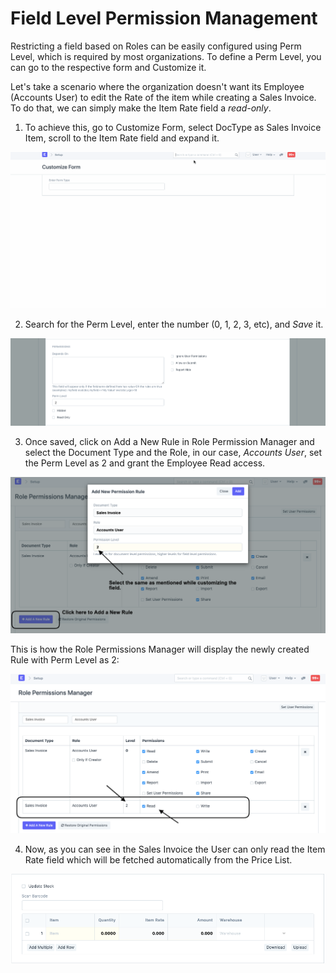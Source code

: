 # Field Level Permission Management 

Restricting a field based on Roles can be easily configured using Perm Level, which is required by most organizations. To define a Perm Level, you can go to the respective form and Customize it.

Let's take a scenario where the organization doesn't want its Employee (Accounts User) to edit the Rate of the item while creating a Sales Invoice. To do that, we can simply make the Item Rate field a _read-only_.

1) To achieve this, go to Customize Form, select DocType as Sales Invoice Item, scroll to the Item Rate field and expand it.
 
 ![Field level perm 1](../Images/field_level_perm1.gif)

2) Search for the Perm Level, enter the number (0, 1, 2, 3, etc), and _Save_ it.

 ![Field level perm 2](../Images/Field_level_perm2.png)

3) Once saved, click on Add a New Rule in Role Permission Manager and select the Document Type and the Role, in our case, _Accounts_ _User_, set the Perm Level as 2 and grant the Employee Read access.

 ![Field level perm3](../Images/field_level_perm3.gif)

This is how the Role Permissions Manager will display the newly created Rule with Perm Level as 2:

 ![Field level perm 4](../Images/Field_level_perm4.png)

4) Now, as you can see in the Sales Invoice the User can only read the Item Rate field which will be fetched automatically from the Price List.
 
 ![Field level perm 5](../Images/Field_level_perm5.png)

